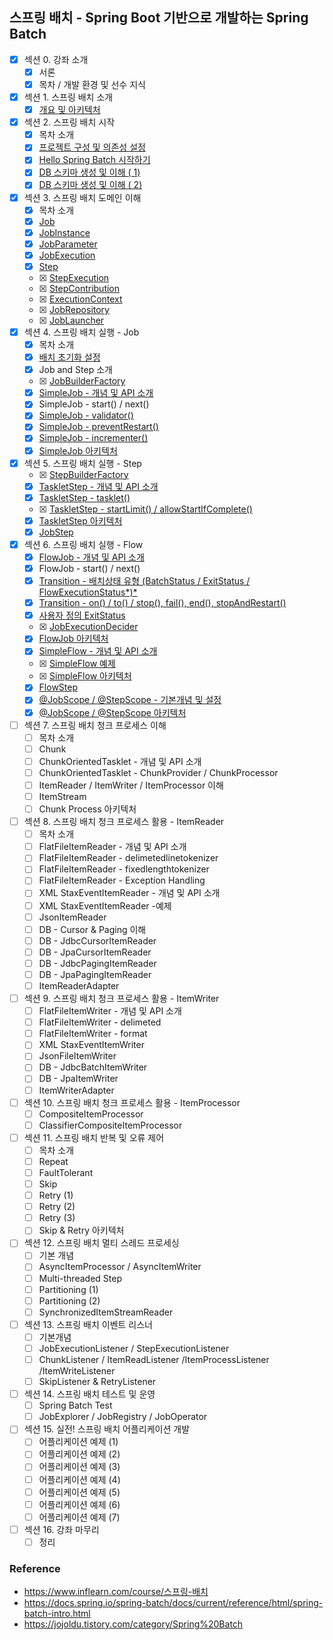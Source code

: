 ## 스프링 배치 - Spring Boot 기반으로 개발하는 Spring Batch

- [x] 섹션 0. 강좌 소개
    - [x] 서론
    - [x] 목차 / 개발 환경 및 선수 지식
- [x] 섹션 1. 스프링 배치 소개
    - [x] <a href="https://github.com/hongmoSung/spring-batch/blob/main/docs/section01/archi.md">개요 및 아키텍처</a>
- [x] 섹션 2. 스프링 배치 시작
    - [x] 목차 소개
    - [x] <a href="https://github.com/hongmoSung/spring-batch/blob/main/docs/section02/spring-batch-start.md">프로젝트 구성 및
      의존성 설정<a>
    - [x] <a href="https://github.com/hongmoSung/spring-batch/blob/main/docs/section02/hello-batch.md">Hello
      Spring Batch 시작하기</a>
    - [x] <a href="https://github.com/hongmoSung/spring-batch/blob/main/docs/section02/db-shema.md">DB 스키마 생성 및 이해 (
      1)</a>
    - [x] <a href="https://github.com/hongmoSung/spring-batch/blob/main/docs/section02/db-shema.md">DB 스키마 생성 및 이해 (
      2)</a>
- [x] 섹션 3. 스프링 배치 도메인 이해
    - [x] 목차 소개
    - [x] <a href="https://github.com/hongmoSung/spring-batch/blob/main/docs/section03/job.md">Job</a>
    - [x] <a href="https://github.com/hongmoSung/spring-batch/blob/main/docs/section03/jobinstance.md">JobInstance</a>
    - [x] <a href="https://github.com/hongmoSung/spring-batch/blob/main/docs/section03/jobParameter.md">JobParameter</a>
    - [x] <a href="https://github.com/hongmoSung/spring-batch/blob/main/docs/section03/jobExcution.md">JobExecution</a>
    - [x] <a href="https://github.com/hongmoSung/spring-batch/blob/main/docs/section03/step.md">Step</a>
    - [x] <a href="https://github.com/hongmoSung/spring-batch/blob/main/docs/section03/stepExecution.md">
      StepExecution</a>
    - [x] <a href="https://github.com/hongmoSung/spring-batch/blob/main/docs/section03/stepContribution.md">
      StepContribution</a>
    - [x] <a href="https://github.com/hongmoSung/spring-batch/blob/main/docs/section03/executionContext.md">
      ExecutionContext</a>
    - [x] <a href="https://github.com/hongmoSung/spring-batch/blob/main/docs/section03/jobRepository.md">
      JobRepository</a>
    - [x] <a href="https://github.com/hongmoSung/spring-batch/blob/main/docs/section03/jobLauncher.md.md">
      JobLauncher</a>
- [x] 섹션 4. 스프링 배치 실행 - Job
    - [x] 목차 소개
    - [x] <a href="https://github.com/hongmoSung/spring-batch/blob/main/docs/section04/init.md">배치 초기화 설정</a>
    - [x] Job and Step 소개
    - [x] <a href="https://github.com/hongmoSung/spring-batch/blob/main/docs/section04/job-builder.md">
      JobBuilderFactory</a>
    - [x] <a href="https://github.com/hongmoSung/spring-batch/blob/main/docs/section04/simple-job.md">SimpleJob - 개념 및
      API 소개</a>
    - [x] SimpleJob - start() / next()
    - [x] <a href="https://github.com/hongmoSung/spring-batch/blob/main/docs/section04/validator.md">SimpleJob -
      validator()</a>
    - [x] <a href="https://github.com/hongmoSung/spring-batch/blob/main/docs/section04/prevent-restart.md">SimpleJob -
      preventRestart()</a>
    - [x] <a href="https://github.com/hongmoSung/spring-batch/blob/main/docs/section04/incrementer.md">SimpleJob -
      incrementer()</a>
    - [x] <a href="https://github.com/hongmoSung/spring-batch/blob/main/docs/section04/simple-job.md">SimpleJob
      아키텍처</a>
- [x] 섹션 5. 스프링 배치 실행 - Step
    - [x] <a href="https://github.com/hongmoSung/spring-batch/blob/main/docs/section05/step-builder-factory.md">
      StepBuilderFactory</a>
    - [x] <a href="https://github.com/hongmoSung/spring-batch/blob/main/docs/section05/tasklet-step.md">TaskletStep - 개념
      및 API 소개</a>
    - [x] <a href="https://github.com/hongmoSung/spring-batch/blob/main/docs/section05/tasklet-api.md">TaskletStep -
      tasklet()</a>
    - [x] <a href="https://github.com/hongmoSung/spring-batch/blob/main/docs/section05/start-limt-allow-start.md">
      TaskletStep -
      startLimit() / allowStartIfComplete()</a>
    - [x] <a href="https://github.com/hongmoSung/spring-batch/blob/main/docs/section05/tasklet-step.md">TaskletStep
      아키텍처</a>
    - [x] <a href="https://github.com/hongmoSung/spring-batch/blob/main/docs/section05/job-step.md">JobStep</a>
- [x] 섹션 6. 스프링 배치 실행 - Flow
    - [x] <a href="https://github.com/hongmoSung/spring-batch/blob/main/docs/section06/flow-job.md">FlowJob - 개념 및 API
      소개</a>
    - [x] FlowJob - start() / next()
    - [x] <a href="https://github.com/hongmoSung/spring-batch/blob/main/docs/section06/status.md">Transition - 배치상태
      유형 (BatchStatus / ExitStatus / FlowExecutionStatus*)*</a>
    - [x] <a href="https://github.com/hongmoSung/spring-batch/blob/main/docs/section06/transition.md">Transition - on()
      /
      to() / stop(), fail(), end(), stopAndRestart()</a>
    - [x] <a href="https://github.com/hongmoSung/spring-batch/blob/main/docs/section06/exit-status.md">사용자 정의
      ExitStatus</a>
    - [x] <a href="https://github.com/hongmoSung/spring-batch/blob/main/docs/section06/job-execution-decider.md">
      JobExecutionDecider</a>
    - [x] <a href="https://github.com/hongmoSung/spring-batch/blob/main/docs/section06/flow-job2.md">FlowJob 아키텍처</a>
    - [x] <a href="https://github.com/hongmoSung/spring-batch/blob/main/docs/section06/simple-flow-api.md">SimpleFlow -
      개념 및 API 소개</a>
    - [x] <a href="https://github.com/hongmoSung/spring-batch/blob/main/docs/section06/simple-flow-example.md">
      SimpleFlow
      예제</a>
    - [x] <a href="https://github.com/hongmoSung/spring-batch/blob/main/docs/section06/simple-flow-example.md">
      SimpleFlow 아키텍처</a>
    - [x] <a href="https://github.com/hongmoSung/spring-batch/blob/main/docs/section06/flow-step.md">FlowStep</a>
    - [x] <a href="https://github.com/hongmoSung/spring-batch/blob/main/docs/section06/scope-basic.md">@JobScope /
      @StepScope - 기본개념 및 설정</a>
    - [x] <a href="https://github.com/hongmoSung/spring-batch/blob/main/docs/section06/scope-arch.md">@JobScope /
      @StepScope 아키텍처</a>
- [ ] 섹션 7. 스프링 배치 청크 프로세스 이해
    - [ ] 목차 소개
    - [ ] Chunk
    - [ ] ChunkOrientedTasklet - 개념 및 API 소개
    - [ ] ChunkOrientedTasklet - ChunkProvider / ChunkProcessor
    - [ ] ItemReader / ItemWriter / ItemProcessor 이해
    - [ ] ItemStream
    - [ ] Chunk Process 아키텍처
- [ ] 섹션 8. 스프링 배치 청크 프로세스 활용 - ItemReader
    - [ ] 목차 소개
    - [ ] FlatFileItemReader - 개념 및 API 소개
    - [ ] FlatFileItemReader - delimetedlinetokenizer
    - [ ] FlatFileItemReader - fixedlengthtokenizer
    - [ ] FlatFileItemReader - Exception Handling
    - [ ] XML StaxEventItemReader - 개념 및 API 소개
    - [ ] XML StaxEventItemReader -예제
    - [ ] JsonItemReader
    - [ ] DB - Cursor & Paging 이해
    - [ ] DB - JdbcCursorItemReader
    - [ ] DB - JpaCursorItemReader
    - [ ] DB - JdbcPagingItemReader
    - [ ] DB - JpaPagingItemReader
    - [ ] ItemReaderAdapter
- [ ] 섹션 9. 스프링 배치 청크 프로세스 활용 - ItemWriter
    - [ ] FlatFileItemWriter - 개념 및 API 소개
    - [ ] FlatFileItemWriter - delimeted
    - [ ] FlatFileItemWriter - format
    - [ ] XML StaxEventItemWriter
    - [ ] JsonFileItemWriter
    - [ ] DB - JdbcBatchItemWriter
    - [ ] DB - JpaItemWriter
    - [ ] ItemWriterAdapter
- [ ] 섹션 10. 스프링 배치 청크 프로세스 활용 - ItemProcessor
    - [ ] CompositeItemProcessor
    - [ ] ClassifierCompositeItemProcessor
- [ ] 섹션 11. 스프링 배치 반복 및 오류 제어
    - [ ] 목차 소개
    - [ ] Repeat
    - [ ] FaultTolerant
    - [ ] Skip
    - [ ] Retry (1)
    - [ ] Retry (2)
    - [ ] Retry (3)
    - [ ] Skip & Retry 아키텍처
- [ ] 섹션 12. 스프링 배치 멀티 스레드 프로세싱
    - [ ] 기본 개념
    - [ ] AsyncItemProcessor / AsyncItemWriter
    - [ ] Multi-threaded Step
    - [ ] Partitioning (1)
    - [ ] Partitioning (2)
    - [ ] SynchronizedItemStreamReader
- [ ] 섹션 13. 스프링 배치 이벤트 리스너
    - [ ] 기본개념
    - [ ] JobExecutionListener / StepExecutionListener
    - [ ] ChunkListener / ItemReadListener /ItemProcessListener /ItemWriteListener
    - [ ] SkipListener & RetryListener
- [ ] 섹션 14. 스프링 배치 테스트 및 운영
    - [ ] Spring Batch Test
    - [ ] JobExplorer / JobRegistry / JobOperator
- [ ] 섹션 15. 실전! 스프링 배치 어플리케이션 개발
    - [ ] 어플리케이션 예제 (1)
    - [ ] 어플리케이션 예제 (2)
    - [ ] 어플리케이션 예제 (3)
    - [ ] 어플리케이션 예제 (4)
    - [ ] 어플리케이션 예제 (5)
    - [ ] 어플리케이션 예제 (6)
    - [ ] 어플리케이션 예제 (7)
- [ ] 섹션 16. 강좌 마무리
    - [ ] 정리

### Reference

- https://www.inflearn.com/course/스프링-배치
- https://docs.spring.io/spring-batch/docs/current/reference/html/spring-batch-intro.html
- https://jojoldu.tistory.com/category/Spring%20Batch